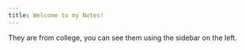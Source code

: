 ```yaml
---
title: Welcome to my Notes!
---
```

They are from college, you can see them using the sidebar on the left.
